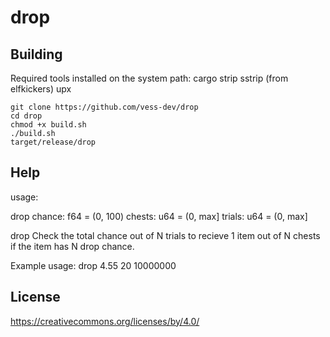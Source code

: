 # drop

## Building

Required tools installed on the system path:
cargo
strip
sstrip (from elfkickers)
upx

```
git clone https://github.com/vess-dev/drop
cd drop
chmod +x build.sh
./build.sh
target/release/drop
```

## Help

usage:

drop chance: f64 = (0, 100)
chests: u64 = (0, max]
trials: u64 = (0, max]

drop <drop chance> <chests> <trials>
	Check the total chance out of N trials to recieve 1 item out of N chests if the item has N drop chance.

Example usage:
	drop 4.55 20 10000000

## License

https://creativecommons.org/licenses/by/4.0/